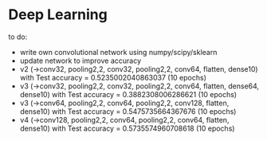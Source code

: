 # Deep Learning
to do:
- write own convolutional network using numpy/scipy/sklearn
- update network to improve accuracy
- v2 (->conv32, pooling2,2, conv32, pooling2,2, conv64, flatten, dense10) with Test accuracy = 0.5235002040863037 (10 epochs)
- v3 (->conv32, pooling2,2, conv32, pooling2,2, conv64, flatten, dense64, dense10) with Test accuracy = 0.3882308006286621 (10 epochs)
- v3 (->conv64, pooling2,2, conv64, pooling2,2, conv128, flatten, dense10) with Test accuracy = 0.5475735664367676 (10 epochs)
- v4 (->conv128, pooling2,2, conv64, pooling2,2, conv64, flatten, dense10) with Test accuracy = 0.5735574960708618 (10 epochs)
